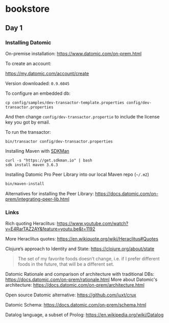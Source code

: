 # bookstore

## Day 1

### Installing Datomic

On-premise installation:
https://www.datomic.com/on-prem.html 

To create an account:

https://my.datomic.com/account/create 

Version downloaded: `0.9.6045`

To configure an embedded db:

```
cp config/samples/dev-transactor-template.properties config/dev-transactor.properties 
```

And then change `config/dev-transactor.propertie` to include the license key you got by email.

To run the transactor:

```
bin/transactor config/dev-transactor.properties 
```

Installing Maven with [SDKMan](https://sdkman.io/)

```
curl -s "https://get.sdkman.io" | bash 
sdk install maven 3.6.3 
```

Installing Datomic Pro Peer Library into our local Maven repo (`~/.m2`)

```sh
bin/maven-install
```

Alternatives for installing the Peer Library: https://docs.datomic.com/on-prem/integrating-peer-lib.html

### Links

Rich quoting Heraclitus: https://www.youtube.com/watch?v=E4RarTAZ2AY&feature=youtu.be&t=1192 

More Heraclitus quotes: https://en.wikiquote.org/wiki/Heraclitus#Quotes

Clojure’s approach to Identity and State: https://clojure.org/about/state
> The set of my favorite foods doesn’t change, i.e. if I prefer different foods in the future, that will be a different set.

Datomic Rationale and comparison of architecture with traditional DBs: https://docs.datomic.com/on-prem/rationale.html 
More about Datomic's architecture: https://docs.datomic.com/on-prem/architecture.html

Open source Datomic alternative: https://github.com/juxt/crux 

Datomic Schema: https://docs.datomic.com/on-prem/schema.html 


Datalog language, a subset of Prolog: https://en.wikipedia.org/wiki/Datalog
